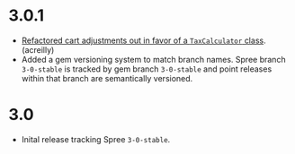 # 3.0.1

- [Refactored cart adjustments out in favor of a `TaxCalculator` class](https://github.com/railsdog/spree_avatax_certified/pull/47). (acreilly)
- Added a gem versioning system to match branch names.  Spree branch `3-0-stable` is tracked by gem branch `3-0-stable` and point releases within that branch are semantically versioned.

# 3.0

- Inital release tracking Spree `3-0-stable`.
